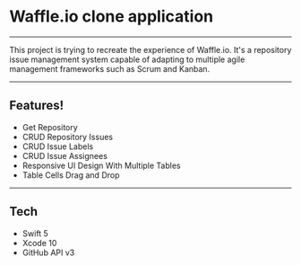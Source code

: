 # Waffle.io clone application
---

This project is trying to recreate the experience of Waffle.io. It's a repository issue management system capable of adapting to multiple agile management frameworks such as Scrum and Kanban.

---

## Features!

  - Get Repository
  - CRUD Repository Issues
  - CRUD Issue Labels
  - CRUD Issue Assignees
  - Responsive UI Design With Multiple Tables
  - Table Cells Drag and Drop
  
  ---
  
  ## Tech

  - Swift 5
  - Xcode 10
  - GitHub API v3
